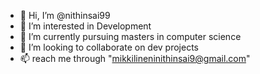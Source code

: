 - 👋 Hi, I’m @nithinsai99
- 👀 I’m interested in Development
- 🌱 I’m currently pursuing masters in computer science
- 💞️ I’m looking to collaborate on dev projects
- 📫 reach me through "mikkilineninithinsai9@gmail.com"

<!---
nithinsai99/nithinsai99 is a ✨ special ✨ repository because its `README.md` (this file) appears on your GitHub profile.
You can click the Preview link to take a look at your changes.
--->
